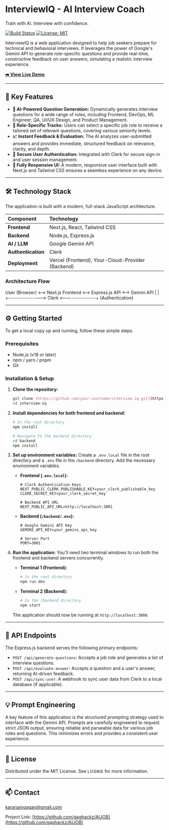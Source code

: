 # InterviewIQ - AI Interview Coach

Train with AI. Interview with confidence.

[![Build Status](https://img.shields.io/badge/build-passing-brightgreen)](https://github.com/) [![License: MIT](https://img.shields.io/badge/License-MIT-yellow.svg)](https://opensource.org/licenses/MIT)

InterviewIQ is a web application designed to help job seekers prepare for technical and behavioral interviews. It leverages the power of Google's Gemini API to generate role-specific questions and provide real-time, constructive feedback on user answers, simulating a realistic interview experience.

[**➡️ View Live Demo**](https://interviewiq.site)

---

## 🚀 Key Features

* **🤖 AI-Powered Question Generation:** Dynamically generates interview questions for a wide range of roles, including Frontend, DevOps, ML Engineer, QA, UI/UX Design, and Product Management.
* **🎯 Role-Specific Tracks:** Users can select a specific job role to receive a tailored set of relevant questions, covering various seniority levels.
* **📈 Instant Feedback & Evaluation:** The AI analyzes user-submitted answers and provides immediate, structured feedback on relevance, clarity, and depth.
* **🔐 Secure User Authentication:** Integrated with Clerk for secure sign-in and user session management.
* **📱 Fully Responsive UI:** A modern, responsive user interface built with Next.js and Tailwind CSS ensures a seamless experience on any device.

---

## 🛠️ Technology Stack

The application is built with a modern, full-stack JavaScript architecture.

| Component        | Technology                                   |
| :--------------- | :------------------------------------------- |
| **Frontend** | Next.js, React, Tailwind CSS                 |
| **Backend** | Node.js, Express.js                          |
| **AI / LLM** | Google Gemini API                            |
| **Authentication** | Clerk                                        |
| **Deployment** | Vercel (Frontend), Your-Cloud-Provider (Backend) |

### Architecture Flow

User (Browser) <--> Next.js Frontend <--> Express.js API <--> Gemini API
|                                        |
+----------------> Clerk <---------------+
(Authentication)


---

## ⚙️ Getting Started

To get a local copy up and running, follow these simple steps.

### Prerequisites

* Node.js (v18 or later)
* npm / yarn / pnpm
* Git

### Installation & Setup

1.  **Clone the repository:**
    ```sh
    git clone [https://github.com/your-username/interview-iq.git](https://github.com/your-username/interview-iq.git)
    cd interview-iq
    ```

2.  **Install dependencies for both frontend and backend:**
    ```sh
    # In the root directory
    npm install
    
    # Navigate to the backend directory
    cd backend
    npm install
    ```

3.  **Set up environment variables:**
    Create a `.env.local` file in the root directory and a `.env` file in the `/backend` directory. Add the necessary environment variables.

    * **Frontend (`.env.local`):**
        ```env
        # Clerk Authentication Keys
        NEXT_PUBLIC_CLERK_PUBLISHABLE_KEY=your_clerk_publishable_key
        CLERK_SECRET_KEY=your_clerk_secret_key
        
        # Backend API URL
        NEXT_PUBLIC_API_URL=http://localhost:3001
        ```

    * **Backend (`/backend/.env`):**
        ```env
        # Google Gemini API Key
        GEMINI_API_KEY=your_gemini_api_key
        
        # Server Port
        PORT=3001
        ```

4.  **Run the application:**
    You'll need two terminal windows to run both the frontend and backend servers concurrently.

    * **Terminal 1 (Frontend):**
        ```sh
        # In the root directory
        npm run dev
        ```

    * **Terminal 2 (Backend):**
        ```sh
        # In the /backend directory
        npm start
        ```

    The application should now be running at `http://localhost:3000`.

---

## 📝 API Endpoints

The Express.js backend serves the following primary endpoints:

* `POST /api/generate-questions`: Accepts a job role and generates a list of interview questions.
* `POST /api/evaluate-answer`: Accepts a question and a user's answer, returning AI-driven feedback.
* `POST /api/sync-user`: A webhook to sync user data from Clerk to a local database (if applicable).

---

## 💡 Prompt Engineering

A key feature of this application is the structured prompting strategy used to interface with the Gemini API. Prompts are carefully engineered to request strict JSON output, ensuring reliable and parseable data for various job roles and questions. This minimizes errors and provides a consistent user experience.

---

## 📄 License

Distributed under the MIT License. See `LICENSE` for more information.

---

## 📫 Contact

[karanamgagan@gmail.com](mailto:karanamgagan@gmail.com)

Project Link: [https://github.com/gaghackz/AIJOB](https://github.com/gaghackz/AIJOB)